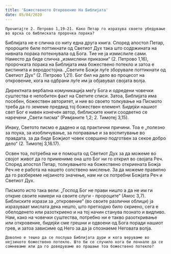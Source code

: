 ```yaml
---
title: 'Божественото Откровение На Библијата'
date: 05/04/2020
---
```


`Прочитајте 2. Петрово 1,19-21. Како Петар го изразува своето убедување во врска со библиската пророчка порака?`

Библијата не е слична со ниту една друга книга. Според апостол Петар, пророците биле поттикнати од Светиот Дух така што содржината на нивната порака потекнувала од Бога. Тие не ја измислиле сами. Наместо да биде слична „измислени приказни“ (2. Петрово 1,16), пророчката порака на Библијата има божествено потекло и затоа е вистинита и веродостојна. „Светите Божји луѓе зборувале поттикнати од Светиот Дух“ (2. Петрово 1,21). Бог бил на дело во процесот на откровение, кога на одбрани луѓе им ја објавувал својата волја.

Директната вербална комуникација меѓу Бога и одредени човечки суштества е непобитен факт на Светите списи. Затоа, Библијата има посебен, божествен авторитет, и ние во своето толкување на Писмото треба да го земеме предвид тој божествен елемент. Бидејќи нашиот свет Бог е нивен конечен автор, библиските книги соодветно се наречени „Свети писма“ (Римјаните 1,2; 2. Тимотеј 3,15).

Инаку, Светото писмо е дадено и од практични причини. Тоа е „полезно за поука, за изобличување, за поправање и за воспитување во правдата, за да биде Божјиот човек совршено подготвен за секое добро дело“ (2. Тимотеј 3,16.17).

Освен тоа, потребна ни е помошта од Светиот Дух за да можеме во својот живот да го примениме она што Бог ни го открил во својата Реч. Според апостол Петар, толкувањето на божествено откриената Божја Реч не е работа на нашето сопствено мислење. За да можеме правилно да го разбереме нејзиното значење, нам ни се потребни Божјата Реч и Светиот Дух.

Писмото исто така вели: „Господ Бог не прави ништо а да не им ги открие своите намери на своите слуги - пророците“ (Амос 3,7). Библиските изрази за „откровение“ (во своите различни облици) ја изразуваат мислата дека нешто, што претходно било скриено, сега е обелоденето или разоткриено и на тој начин станува познато и видливо. Нам, како на човечки суштества, потребно ни е такво разоткривање или откровение, бидејќи сме грешни и одвоени од Бога поради нашиот грев, и затоа зависиме од Него за да ја спознаеме Неговата волја.

`Доволно е тешко да се послуша Библијата дури и кога веруваме во нејзиното божествено потекло. Што би се случило кога би почнале да се сомневаме или да го доведуваме во прашање тоа божествено потекло?`
